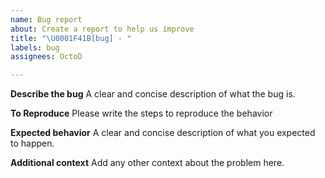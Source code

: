 ```yaml
---
name: Bug report
about: Create a report to help us improve
title: "\U0001F41B[bug] - "
labels: bug
assignees: OctoD

---
```


**Describe the bug**
A clear and concise description of what the bug is.

**To Reproduce**
Please write the steps to reproduce the behavior

**Expected behavior**
A clear and concise description of what you expected to happen.

**Additional context**
Add any other context about the problem here.

